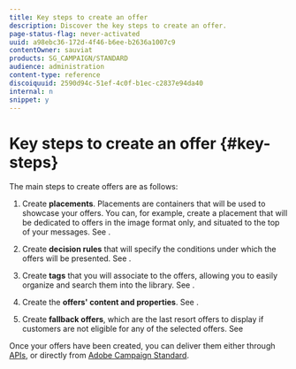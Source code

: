 ```yaml
---
title: Key steps to create an offer
description: Discover the key steps to create an offer.
page-status-flag: never-activated
uuid: a98ebc36-172d-4f46-b6ee-b2636a1007c9
contentOwner: sauviat
products: SG_CAMPAIGN/STANDARD
audience: administration
content-type: reference
discoiquuid: 2590d94c-51ef-4c0f-b1ec-c2837e94da40
internal: n
snippet: y
---
```


# Key steps to create an offer {#key-steps}

The main steps to create offers are as follows:

1. Create **placements**. Placements are containers that will be used to showcase your offers. You can, for example, create a placement that will be dedicated to offers in the image format only, and situated to the top of your messages. See [](../../offer-library/using/creating-placements.md).

1. Create **decision rules** that will specify the conditions under which the offers will be presented. See [](../../offer-library/using/creating-decision-rules.md).

1. Create **tags** that you will associate to the offers, allowing you to easily organize and search them into the library. See [](../../offer-library/using/creating-tags.md).

1. Create the **offers' content and properties**. See [](../../offer-library/using/creating-personalized-offers.md).

1. Create **fallback offers**, which are the last resort offers to display if customers are not eligible for any of the selected offers. See [](../../offer-library/using/creating-fallback-offers.md)

Once your offers have been created, you can deliver them  either through [APIs](https://www.adobe.io/apis/experienceplatform/home/api-reference.html#!acpdr/swagger-specs/decisioning-ode.yaml), or directly from [Adobe Campaign Standard](../../campaign-standard/using/overview.md).

